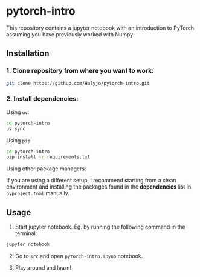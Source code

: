 # pytorch-intro
This repository contains a jupyter notebook with an introduction to PyTorch assuming you have previously worked with Numpy.


## Installation
### 1. Clone repository from where you want to work:
```bash
git clone https://github.com/Halyjo/pytorch-intro.git 
```

### 2. Install dependencies:
Using `uv`:
```bash
cd pytorch-intro
uv sync
```

Using `pip`:
```bash
cd pytorch-intro
pip install -r requirements.txt
```


Using other package managers:

If you are using a different setup, I recommend starting from a clean environment and installing the packages found in the **dependencies** list in `pyproject.toml` manually.

## Usage
1. Start jupyter notebook. Eg. by running the following command in the terminal:

```bash
jupyter notebook
```

2. Go to `src` and open `pytorch-intro.ipynb` notebook.

3. Play around and learn!

